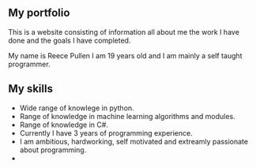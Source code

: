 ## My portfolio

This is a website consisting of information all about me the work I have done and the goals I have completed. 

My name is Reece Pullen I am 19 years old and I am mainly a self taught programmer.

## My skills

- Wide range of knowlege in python.
- Range of knowledge in machine learning algorithms and modules.
- Range of knowledge in C#.
- Currently I have 3 years of programming experience.
- I am ambitious, hardworking, self motivated and extreamly passionate about programming.
- 
